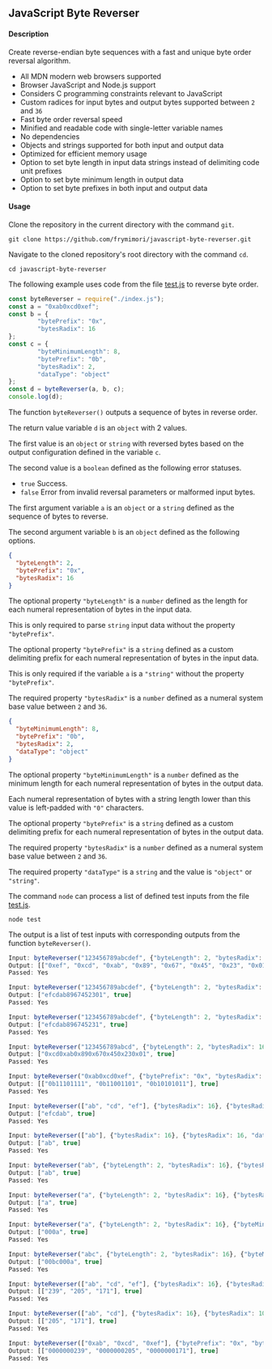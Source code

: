 ## JavaScript Byte Reverser

#### Description
Create reverse-endian byte sequences with a fast and unique byte order reversal algorithm.

- All MDN modern web browsers supported
- Browser JavaScript and Node.js support
- Considers C programming constraints relevant to JavaScript
- Custom radices for input bytes and output bytes supported between `2` and `36`
- Fast byte order reversal speed
- Minified and readable code with single-letter variable names
- No dependencies
- Objects and strings supported for both input and output data
- Optimized for efficient memory usage
- Option to set byte length in input data strings instead of delimiting code unit prefixes
- Option to set byte minimum length in output data
- Option to set byte prefixes in both input and output data

#### Usage
Clone the repository in the current directory with the command `git`.

``` console
git clone https://github.com/frymimori/javascript-byte-reverser.git
```

Navigate to the cloned repository's root directory with the command `cd`.

``` console
cd javascript-byte-reverser
```

The following example uses code from the file [test.js](https://github.com/frymimori/javascript-byte-reverser/blob/main/test.js) to reverse byte order.

``` javascript
const byteReverser = require("./index.js");
const a = "0xab0xcd0xef";
const b = {
        "bytePrefix": "0x",
        "bytesRadix": 16
};
const c = {
        "byteMinimumLength": 8,
        "bytePrefix": "0b",
        "bytesRadix": 2,
        "dataType": "object"
};
const d = byteReverser(a, b, c);
console.log(d);
```

The function `byteReverser()` outputs a sequence of bytes in reverse order.

The return value variable `d` is an `object` with 2 values.

The first value is an `object` or `string` with reversed bytes based on the output configuration defined in the variable `c`.

The second value is a `boolean` defined as the following error statuses.

- `true` Success.
- `false` Error from invalid reversal parameters or malformed input bytes.

The first argument variable `a` is an `object` or a `string` defined as the sequence of bytes to reverse.

The second argument variable `b` is an `object` defined as the following options.

``` json
{
  "byteLength": 2,
  "bytePrefix": "0x",
  "bytesRadix": 16
}
```

The optional property `"byteLength"` is a `number` defined as the length for each numeral representation of bytes in the input data.

This is only required to parse `string` input data without the property `"bytePrefix"`.

The optional property `"bytePrefix"` is a `string` defined as a custom delimiting prefix for each numeral representation of bytes in the input data.

This is only required if the variable `a` is a `"string"` without the property `"bytePrefix"`.

The required property `"bytesRadix"` is a `number` defined as a numeral system base value between `2` and `36`.

``` json
{
  "byteMinimumLength": 8,
  "bytePrefix": "0b",
  "bytesRadix": 2,
  "dataType": "object"
}
```

The optional property `"byteMinimumLength"` is a `number` defined as the minimum length for each numeral representation of bytes in the output data.

Each numeral representation of bytes with a string length lower than this value is left-padded with `"0"` characters.

The optional property `"bytePrefix"` is a `string` defined as a custom delimiting prefix for each numeral representation of bytes in the output data.

The required property `"bytesRadix"` is a `number` defined as a numeral system base value between `2` and `36`.

The required property `"dataType"` is a `string` and the value is `"object"` or `"string"`.

The command `node` can process a list of defined test inputs from the file [test.js](https://github.com/frymimori/javascript-byte-reverser/blob/main/test.js).

``` console
node test
```

The output is a list of test inputs with corresponding outputs from the function `byteReverser()`.

``` javascript
Input: byteReverser("123456789abcdef", {"byteLength": 2, "bytesRadix": 16}, {"byteMinimumLength": 2, "bytePrefix": "0x", "bytesRadix": 16, "dataType": "object"});
Output: [["0xef", "0xcd", "0xab", "0x89", "0x67", "0x45", "0x23", "0x01"], true]
Passed: Yes

Input: byteReverser("123456789abcdef", {"byteLength": 2, "bytesRadix": 16}, {"byteMinimumLength": 2, "bytesRadix": 16, "dataType": "string"});
Output: ["efcdab8967452301", true]
Passed: Yes

Input: byteReverser("123456789abcdef", {"byteLength": 2, "bytesRadix": 16}, {"bytesRadix": 16, "dataType": "string"});
Output: ["efcdab896745231", true]
Passed: Yes

Input: byteReverser("123456789abcd", {"byteLength": 2, "bytesRadix": 16}, {"byteMinimumLength": 2, "bytePrefix": "0x", "bytesRadix": 16, "dataType": "string"});
Output: ["0xcd0xab0x890x670x450x230x01", true]
Passed: Yes

Input: byteReverser("0xab0xcd0xef", {"bytePrefix": "0x", "bytesRadix": 16}, {"byteMinimumLength": 8, "bytePrefix": "0b", "bytesRadix": 2, "dataType": "object"});
Output: [["0b11101111", "0b11001101", "0b10101011"], true]
Passed: Yes

Input: byteReverser(["ab", "cd", "ef"], {"bytesRadix": 16}, {"bytesRadix": 16, "dataType": "string"});
Output: ["efcdab", true]
Passed: Yes

Input: byteReverser(["ab"], {"bytesRadix": 16}, {"bytesRadix": 16, "dataType": "string"});
Output: ["ab", true]
Passed: Yes

Input: byteReverser("ab", {"byteLength": 2, "bytesRadix": 16}, {"bytesRadix": 16, "dataType": "string"});
Output: ["ab", true]
Passed: Yes

Input: byteReverser("a", {"byteLength": 2, "bytesRadix": 16}, {"bytesRadix": 16, "dataType": "string"});
Output: ["a", true]
Passed: Yes

Input: byteReverser("a", {"byteLength": 2, "bytesRadix": 16}, {"byteMinimumLength": 4, "bytesRadix": 16, "dataType": "string"});
Output: ["000a", true]
Passed: Yes

Input: byteReverser("abc", {"byteLength": 2, "bytesRadix": 16}, {"byteMinimumLength": 4, "bytesRadix": 16, "dataType": "string"});
Output: ["00bc000a", true]
Passed: Yes

Input: byteReverser(["ab", "cd", "ef"], {"bytesRadix": 16}, {"bytesRadix": 10, "dataType": "object"});
Output: [["239", "205", "171"], true]
Passed: Yes

Input: byteReverser(["ab", "cd"], {"bytesRadix": 16}, {"bytesRadix": 10, "dataType": "object"});
Output: [["205", "171"], true]
Passed: Yes

Input: byteReverser(["0xab", "0xcd", "0xef"], {"bytePrefix": "0x", "bytesRadix": 16}, {"byteMinimumLength": 10, "bytesRadix": 10, "dataType": "object"});
Output: [["0000000239", "0000000205", "0000000171"], true]
Passed: Yes
```
